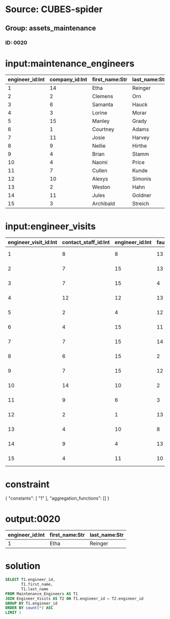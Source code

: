 # Source: CUBES-spider
## Group: assets_maintenance
### ID: 0020

# input:maintenance_engineers

| engineer_id:Int | company_id:Int | first_name:Str | last_name:Str | other_details:Str |
|---|---|---|---|---|
| 1 | 14 | Etha | Reinger | Skilled |
| 2 | 2 | Clemens | Orn | nan |
| 3 | 6 | Samanta | Hauck | nan |
| 4 | 3 | Lorine | Morar | nan |
| 5 | 15 | Manley | Grady | nan |
| 6 | 1 | Courtney | Adams | nan |
| 7 | 11 | Josie | Harvey | Skilled |
| 8 | 9 | Nellie | Hirthe | nan |
| 9 | 4 | Brian | Stamm | nan |
| 10 | 4 | Naomi | Price | nan |
| 11 | 7 | Cullen | Kunde | nan |
| 12 | 10 | Alexys | Simonis | nan |
| 13 | 2 | Weston | Hahn | nan |
| 14 | 11 | Jules | Goldner | nan |
| 15 | 3 | Archibald | Streich | nan |

# input:engineer_visits

| engineer_visit_id:Int | contact_staff_id:Int | engineer_id:Int | fault_log_entry_id:Int | fault_status:Str | visit_start_datetime:Str | visit_end_datetime:Str | other_visit_details:Str |
|---|---|---|---|---|---|---|---|
| 1 | 8 | 8 | 13 | Waiting | 1978-10-12 23:14:40 | 1988-01-07 06:41:51 | nan |
| 2 | 7 | 15 | 13 | Return | 1980-05-02 23:31:18 | 1990-08-30 22:44:16 | nan |
| 3 | 7 | 15 | 4 | Waiting | 2010-02-23 18:16:23 | 1982-05-13 02:08:41 | nan |
| 4 | 12 | 12 | 13 | Fixed | 1996-11-07 05:31:35 | 1973-09-12 07:06:54 | nan |
| 5 | 2 | 4 | 12 | Fixed | 1994-07-27 22:35:48 | 2008-03-24 22:18:47 | nan |
| 6 | 4 | 15 | 11 | Fixed | 1984-07-14 22:47:51 | 2010-07-05 18:36:22 | nan |
| 7 | 7 | 15 | 14 | Reported | 1996-07-06 23:59:49 | 2012-11-27 06:26:01 | nan |
| 8 | 6 | 15 | 2 | Waiting | 1985-08-26 01:02:49 | 1971-03-29 23:46:30 | nan |
| 9 | 7 | 15 | 12 | Waiting | 1991-05-02 01:39:59 | 1970-08-01 15:35:51 | nan |
| 10 | 14 | 10 | 2 | Fixed | 1996-07-12 22:38:46 | 1970-03-25 14:44:29 | nan |
| 11 | 9 | 6 | 3 | Fixed | 1975-04-06 11:09:23 | 2000-01-27 09:33:10 | nan |
| 12 | 2 | 1 | 13 | Return | 2006-03-31 20:03:10 | 2013-09-29 20:50:24 | nan |
| 13 | 4 | 10 | 8 | Fixed | 2015-07-05 21:37:55 | 1988-10-20 12:02:00 | nan |
| 14 | 9 | 4 | 13 | Return | 1997-06-23 17:45:21 | 1980-12-19 08:30:46 | nan |
| 15 | 4 | 11 | 10 | Reported | 1970-07-19 19:21:32 | 2007-11-12 04:24:01 | nan |

# constraint

{
  "constants": [
    "1"
  ],
  "aggregation_functions": []
}

# output:0020

| engineer_id:Int | first_name:Str | last_name:Str |
|---|---|---|
| 1 | Etha | Reinger |

# solution

```sql
SELECT T1.engineer_id,
       T1.first_name,
       T1.last_name
FROM Maintenance_Engineers AS T1
JOIN Engineer_Visits AS T2 ON T1.engineer_id = T2.engineer_id
GROUP BY T1.engineer_id
ORDER BY count(*) ASC
LIMIT 1
```
